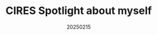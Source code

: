 ---
layout: page
title: CIRES Spotlight about myself
description: Feb 2025
img: assets/img/cires_spotlight.png
redirect: https://cires.colorado.edu/spotlights/flying-high-sky
date: 20250215
category: work
---
